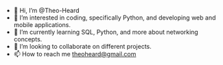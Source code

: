 - 👋 Hi, I’m @Theo-Heard
- 👀 I’m interested in coding, specifically Python, and developing web and mobile applications.
- 🌱 I’m currently learning SQL, Python, and more about networking concepts.
- 💞️ I’m looking to collaborate on different projects.
- 📫 How to reach me theoheard@gmail.com

<!---
Theo-Heard/Theo-Heard is a ✨ special ✨ repository because its `README.md` (this file) appears on your GitHub profile.
You can click the Preview link to take a look at your changes.
--->
